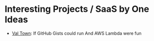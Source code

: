# Interesting Projects / SaaS by One Ideas

- [Val Town](https://www.val.town/): If GitHub Gists could run And AWS Lambda were fun
